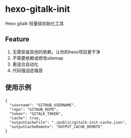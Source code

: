 # hexo-gitalk-init

Hexo gitalk 轻量级初始化工具

## Feature

1. 无需安装其他的依赖，让你的hexo项目更干净
2. 不需要依赖或修改sitemap
3. 更适合自动化
4. 代码强迫症福音

## 使用示例

### 

```json5
{
  "username": "GITHUB_USERNAME",
  "repo": "GITHUB_REPO",
  "token": "GITALK_TOKEN",
  "cache": true,
  "outputCacheFile": "./public/gitalk-init-cache.json",
  "outputCacheRemote": "OUTPUT_CACHE_REMOTE"
}
```

